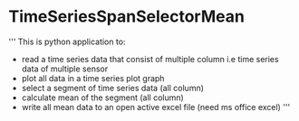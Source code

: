 # TimeSeriesSpanSelectorMean
'''
This is python application to:
- read a time series data that consist of multiple column i.e time series data of multiple sensor
- plot all data in a time series plot graph
- select a segment of time series data (all column)
- calculate mean of the segment (all column)
- write all mean data to an open active excel file (need ms office excel)
'''
